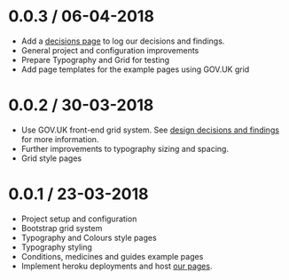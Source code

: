 0.0.3 / 06-04-2018
===================
- Add a <a href="https://nhsuk-redesign.herokuapp.com/decisions">decisions page</a> to log our decisions and findings.
- General project and configuration improvements
- Prepare Typography and Grid for testing
- Add page templates for the example pages using GOV.UK grid

0.0.2 / 30-03-2018
===================
- Use GOV.UK front-end grid system. See <a href="https://nhsuk-redesign.herokuapp.com/decisions#grid">design decisions and findings</a> for more information.
- Further improvements to typography sizing and spacing.
- Grid style pages

0.0.1 / 23-03-2018
===================
- Project setup and configuration
- Bootstrap grid system
- Typography and Colours style pages
- Typography styling
- Conditions, medicines and guides example pages
- Implement heroku deployments and host <a href="https://nhsuk-redesign.herokuapp.com/">our pages</a>.
